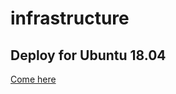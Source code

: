 # infrastructure

## Deploy for Ubuntu 18.04
[Come here](https://github.com/fincubator/infrastructure/tree/master/ansible/ubuntu)
